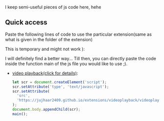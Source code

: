 I keep semi-useful pieces of js code here, hehe

## Quick access

Paste the following lines of code to use the particular extension(same as what is given in the folder of the extension)

This is temporary and might not work ):

I will definitely find a better way... Till then, you can directly paste the code inside the function main of the js file you would like to use ;).

- [video playback(click for details)](https://jujhaar2409.github.io/extensions/videoplayback/):

  ```js
  let scr = document.createElement('script');
  scr.setAttribute('type', 'text/javascript');
  scr.setAttribute(
    'src',
    'https://jujhaar2409.github.io/extensions/videoplayback/videoplayback.js',
  );
  document.body.appendChild(scr);
  main();
  ```
